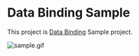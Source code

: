# Data Binding Sample
This project is [Data Binding](https://developer.android.com/tools/data-binding/guide.html) Sample project.

![sample.gif](http://i.gyazo.com/8fce26ec423c62ea5e596b06873bb7b9.gif)


